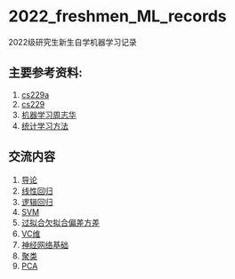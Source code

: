 # 2022_freshmen_ML_records

2022级研究生新生自学机器学习记录

## 主要参考资料:

1.   [cs229a](https://www.coursera.org/course/ml)
2.   [cs229](https://www.youtube.com/watch?v=jGwO_UgTS7I&list=PLoROMvodv4rMiGQp3WXShtMGgzqpfVfbU)
3.   [机器学习周志华](./参考书籍/机器学习_周志华.pdf)
4.   [统计学习方法](./参考书籍/统计学习方法_李航.pdf)



## 交流内容

1.   [导论](./分享/导论/)
2.   [线性回归](./分享/线性回归/)
3.   [逻辑回归](./分享/逻辑回归/)
4.   [SVM](./分享/SVM/)
5.   [过拟合欠拟合偏差方差](./分享/过拟合欠拟合偏差方差/)
6.   [VC维](./分享/VC维/)
7.   [神经网络基础]()
8.   [聚类](./分享/聚类/)
9.   [PCA](./分享/PCA/)

